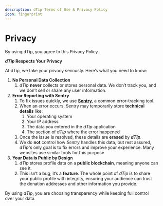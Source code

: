 ```yaml
---
description: dTip Terms of Use & Privacy Policy
icon: fingerprint
---
```


# Privacy

By using dTip, you agree to this Privacy Policy.

_**dTip**_**&#x20;Respects Your Privacy**

At dTip, we take your privacy seriously. Here’s what you need to know:

1. **No Personal Data Collection**
   1. _dTip_ **never** collects or stores personal data. We don’t track you, and we don’t sell or share any user information.
2. **Error Reporting with Sentry**
   1. To fix issues quickly, we use [**Sentry**](http://sentry.io/), a common error-tracking tool.
   2. When an error occurs, Sentry may temporarily store **technical details** like:
      1. Your operating system
      2. Your IP address
      3. The data you entered in the _dTip_ application
      4. The section of _dTip_ where the error happened
   3. Once the issue is resolved, these details are **erased** by _**dTip**_.
   4. We do **not** control how _Sentry_ handles this data, but rest assured, _dTip_'s only goal is to fix errors and improve your experience. Many websites use similar tools for this purpose.
3. **Your Data is Public by Design**
   1. _dTip_ stores profile data on a **public blockchain**, meaning anyone can see it.
   2. This isn’t a bug; it’s a **feature**. The whole point of _dTip_ is to share your public profile with integrity, ensuring your audience can trust the donation addresses and other information you provide.

By using _dTip_, you are choosing transparency while keeping full control over your data.
